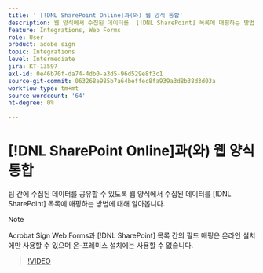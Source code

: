 ```yaml
---
title: ' [!DNL SharePoint Online]과(와) 웹 양식 통합'
description: 웹 양식에서 수집된 데이터를  [!DNL SharePoint] 목록에 매핑하는 방법 알아보기
feature: Integrations, Web Forms
role: User
product: adobe sign
topic: Integrations
level: Intermediate
jira: KT-13597
exl-id: 0e46b70f-da74-4db0-a3d5-96d529e8f3c1
source-git-commit: 063268e985b7a64beffec8fa939a3d8b38d3d03a
workflow-type: tm+mt
source-wordcount: '64'
ht-degree: 0%

---
```


# [!DNL SharePoint Online]과(와) 웹 양식 통합

팀 간에 수집된 데이터를 공유할 수 있도록 웹 양식에서 수집된 데이터를 [!DNL SharePoint] 목록에 매핑하는 방법에 대해 알아봅니다.

>[!NOTE]
>
>Acrobat Sign Web Forms과 [!DNL SharePoint] 목록 간의 필드 매핑은 온라인 설치에만 사용할 수 있으며 온-프레미스 설치에는 사용할 수 없습니다.

>[!VIDEO](https://video.tv.adobe.com/v/3421616?quality=12&learn=on&hidetitle=true)
